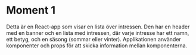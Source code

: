 # Moment 1

Detta är en React-app som visar en lista över intressen. Den har en header med en banner och en lista med intressen, där varje intresse har ett namn, ett betyg, och en säsong (sommar eller vinter). Applikationen använder komponenter och props för att skicka information mellan komponenterna.